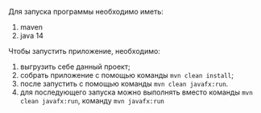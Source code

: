 Для запуска программы необходимо иметь:  

1. maven
2. java 14

Чтобы запустить приложение, необходимо:

1. выгрузить себе данный проект;
1. собрать приложение с помощью команды ```mvn clean install```;
2. после запустить с помощью команды ```mvn clean javafx:run```.
3. для последующего запуска можно выполнять вместо команды ```mvn clean javafx:run```, команду ```mvn javafx:run```
